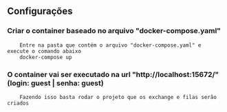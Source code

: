 
## Configurações
### Criar o container baseado no arquivo "docker-compose.yaml"
```
    Entre na pasta que contém o arquivo "docker-compose.yaml" e execute o comando abaixo
    docker-compose up
```

### O container vai ser executado na url "http://localhost:15672/" (login: guest | senha: guest)
```
    Fazendo isso basta rodar o projeto que os exchange e filas serão criados
```
